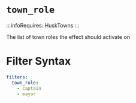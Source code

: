 # `town_role`
:::infoRequires:
HuskTowns
:::

The list of town roles the effect should activate on
# Filter Syntax
```yaml
filters:
  town_role: 
    - captain
    - mayor
```
